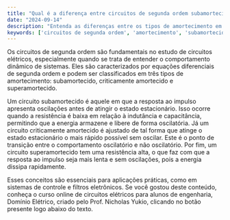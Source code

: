 ```yaml
---
title: "Qual é a diferença entre circuitos de segunda ordem subamortecidos, criticamente amortecidos e superamortecidos?"
date: "2024-09-14"
description: "Entenda as diferenças entre os tipos de amortecimento em circuitos de segunda ordem e suas aplicações práticas."
keywords: ['circuitos de segunda ordem', 'amortecimento', 'subamortecido', 'criticamente amortecido', 'superamortecido']
---
```


Os circuitos de segunda ordem são fundamentais no estudo de circuitos elétricos, especialmente quando se trata de entender o comportamento dinâmico de sistemas. Eles são caracterizados por equações diferenciais de segunda ordem e podem ser classificados em três tipos de amortecimento: subamortecido, criticamente amortecido e superamortecido.

Um circuito subamortecido é aquele em que a resposta ao impulso apresenta oscilações antes de atingir o estado estacionário. Isso ocorre quando a resistência é baixa em relação à indutância e capacitância, permitindo que a energia armazene e libere de forma oscilatória. Já um circuito criticamente amortecido é ajustado de tal forma que atinge o estado estacionário o mais rápido possível sem oscilar. Este é o ponto de transição entre o comportamento oscilatório e não oscilatório. Por fim, um circuito superamortecido tem uma resistência alta, o que faz com que a resposta ao impulso seja mais lenta e sem oscilações, pois a energia dissipa rapidamente.

Esses conceitos são essenciais para aplicações práticas, como em sistemas de controle e filtros eletrônicos. Se você gostou deste conteúdo, conheça o curso online de circuitos elétricos para alunos de engenharia, Domínio Elétrico, criado pelo Prof. Nicholas Yukio, clicando no botão presente logo abaixo do texto.